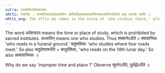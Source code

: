 ```yaml
---
sutra: अध्यायिन्यदेशकालात्
vRtti: तत्रेत्येव । सप्तमीसमर्थाददेशवाचिनः प्रातिपदिकादकालवाचिनश्चाध्यायिन्यभिधेये ठक् प्रत्ययो भवति ॥
vRtti_eng: The affix ठक् comes in the sense of 'who studies there,' after a word in the 7th case in construction, denoting an improper place or time.
---
```

The word अदेशकाल means the time or place of study, which is prohibited by sacred institutes. अध्यायिन् means one who studies. Thus श्मशानेऽधीते = श्माशानिकः 'who reads in a funeral ground.' चतुष्पथिकः 'who studies where four roads meet.' So also चतुर्दश्यामधीते = चातुर्दशिकः, 'who reads on the 14th lunar day.' So also आमावास्यिकः ॥

Why do we say 'improper time and place ?' Observe स्रुघ्नेऽधीते, पूर्वाह्णेऽधीते ॥

